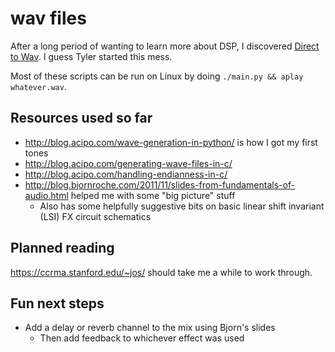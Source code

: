 # wav files

After a long period of wanting to learn more about DSP,
I discovered [Direct to Wav](https://www.instagram.com/direct.to.wav/).
I guess Tyler started this mess.

Most of these scripts can be run on Linux by doing `./main.py && aplay whatever.wav`.

## Resources used so far
* http://blog.acipo.com/wave-generation-in-python/ is how I got my first tones
* http://blog.acipo.com/generating-wave-files-in-c/
* http://blog.acipo.com/handling-endianness-in-c/
* http://blog.bjornroche.com/2011/11/slides-from-fundamentals-of-audio.html helped me with some "big picture" stuff
    * Also has some helpfully suggestive bits on basic linear shift invariant (LSI) FX circuit schematics

## Planned reading
https://ccrma.stanford.edu/~jos/ should take me a while to work through.

## Fun next steps

* Add a delay or reverb channel to the mix using Bjorn's slides
    * Then add feedback to whichever effect was used
